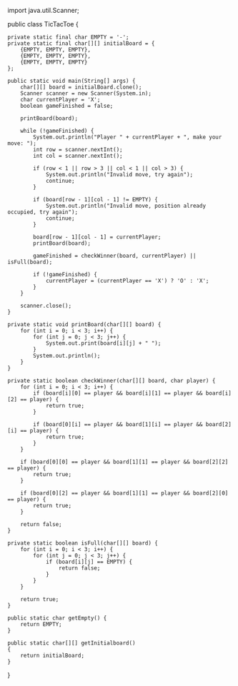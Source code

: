 import java.util.Scanner;

public class TicTacToe {

    private static final char EMPTY = '-';
    private static final char[][] initialBoard = {
        {EMPTY, EMPTY, EMPTY},
        {EMPTY, EMPTY, EMPTY},
        {EMPTY, EMPTY, EMPTY}
    };

    public static void main(String[] args) {
        char[][] board = initialBoard.clone();
        Scanner scanner = new Scanner(System.in);
        char currentPlayer = 'X';
        boolean gameFinished = false;

        printBoard(board);

        while (!gameFinished) {
            System.out.println("Player " + currentPlayer + ", make your move: ");
            int row = scanner.nextInt();
            int col = scanner.nextInt();

            if (row < 1 || row > 3 || col < 1 || col > 3) {
                System.out.println("Invalid move, try again");
                continue;
            }

            if (board[row - 1][col - 1] != EMPTY) {
                System.out.println("Invalid move, position already occupied, try again");
                continue;
            }

            board[row - 1][col - 1] = currentPlayer;
            printBoard(board);

            gameFinished = checkWinner(board, currentPlayer) || isFull(board);

            if (!gameFinished) {
                currentPlayer = (currentPlayer == 'X') ? 'O' : 'X';
            }
        }

        scanner.close();
    }

    private static void printBoard(char[][] board) {
        for (int i = 0; i < 3; i++) {
            for (int j = 0; j < 3; j++) {
                System.out.print(board[i][j] + " ");
            }
            System.out.println();
        }
    }

    private static boolean checkWinner(char[][] board, char player) {
        for (int i = 0; i < 3; i++) {
            if (board[i][0] == player && board[i][1] == player && board[i][2] == player) {
                return true;
            }

            if (board[0][i] == player && board[1][i] == player && board[2][i] == player) {
                return true;
            }
        }

        if (board[0][0] == player && board[1][1] == player && board[2][2] == player) {
            return true;
        }

        if (board[0][2] == player && board[1][1] == player && board[2][0] == player) {
            return true;
        }

        return false;
    }

    private static boolean isFull(char[][] board) {
        for (int i = 0; i < 3; i++) {
            for (int j = 0; j < 3; j++) {
                if (board[i][j] == EMPTY) {
                    return false;
                }
            }
        }

        return true;
    }

    public static char getEmpty() {
        return EMPTY;
    }

    public static char[][] getInitialboard() 
    {
        return initialBoard;
    }
}
